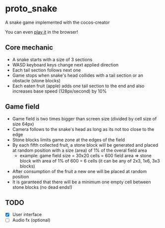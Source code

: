 # proto_snake

A snake game implemented with the cocos-creator

You can even [play it](https://reefridge.github.io/proto_snake/build/web-mobile/) in the browser!

## Core mechanic

- A snake starts with a size of 3 sections
- WASD keyboard keys change next applied direction
- Each tail section follows next one
- Game stops when snake's head collides with a tail section or an obstacle (stone blocks)
- Each eaten fruit (apple) adds one tail section to the end and also increases base speed (128px/second) by 10%

## Game field

-  Game field is two times bigger than screen size (divided by cell size of size 64px)
-  Camera follows to the snake's head as long as its not too close to the edge
-  Stone blocks limits game zone at the edges of the field
-  By each fifth collected fruit, a stone block will be generated and placed at random position with a size (area) of 1% of the overal field area
      - example: game field size = 30x20 cells = 600 field area => stone block with area of 1% of 600 = 6 cells (it can be any of 2x3, 1x6, 3x3 blocks)
-  After consumption of the fruit a new one will be placed at random position
-  It is garanteed that there will be a minimum one empty cell between stone blocks (no dead ends!)

## TODO

- [x] User interface
- [ ] Audio fx (optional)
